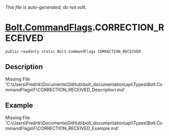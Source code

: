 *This file is auto-generated, do not edit.*

# [Bolt.CommandFlags](Types/Bolt.CommandFlags.md).CORRECTION_RECEIVED
`public readonly static Bolt.CommandFlags CORRECTION_RECEIVED`
## Description
Missing File 'C:\Users\Fredrik\Documents\GitHub\bolt_documentation\api\Types\Bolt.CommandFlags\F\CORRECTION_RECEIVED_Description.md'
## Example
Missing File 'C:\Users\Fredrik\Documents\GitHub\bolt_documentation\api\Types\Bolt.CommandFlags\F\CORRECTION_RECEIVED_Example.md'
